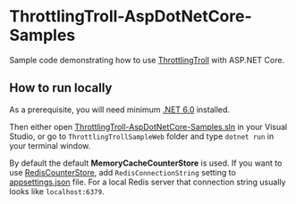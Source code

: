 # ThrottlingTroll-AspDotNetCore-Samples

Sample code demonstrating how to use [ThrottlingTroll](https://github.com/ThrottlingTroll/ThrottlingTroll) with ASP.NET Core.

## How to run locally

As a prerequisite, you will need minimum [.NET 6.0](https://dotnet.microsoft.com/en-us/download/dotnet/6.0) installed.

Then either open [ThrottlingTroll-AspDotNetCore-Samples.sln](https://github.com/ThrottlingTroll/ThrottlingTroll-AspDotNetCore-Samples/blob/main/ThrottlingTroll-AspDotNetCore-Samples.sln) in your Visual Studio, or go to `ThrottlingTrollSampleWeb` folder and type `dotnet run` in your terminal window.

By default the default **MemoryCacheCounterStore** is used. If you want to use [RedisCounterStore](https://github.com/ThrottlingTroll/ThrottlingTroll/tree/main/ThrottlingTroll.CounterStores.Redis), add `RedisConnectionString` setting to [appsettings.json](https://github.com/ThrottlingTroll/ThrottlingTroll-AspDotNetCore-Samples/blob/main/ThrottlingTrollSampleWeb/appsettings.json) file. For a local Redis server that connection string usually looks like `localhost:6379`. 
